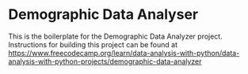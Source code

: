 # Demographic Data Analyser

This is the boilerplate for the Demographic Data Analyzer project.
Instructions for building this project can be found at https://www.freecodecamp.org/learn/data-analysis-with-python/data-analysis-with-python-projects/demographic-data-analyzer

